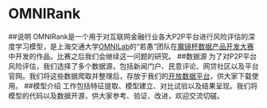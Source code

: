 # OMNIRank
##说明
OMNIRank是一个用于对互联网金融行业各大P2P平台进行风险评估的深度学习模型，是上海交通大学[OMNILab](http://omnilab.sjtu.edu.cn/)的“若愚”团队在[魔镜杯数据产品开发大赛](http://mojing.ppdai.com/)中开发的作品。比赛之后我们会继续这一问题的研究。
##数据源
为了对P2P平台风险评估，我们选择了多个数据源，包括新闻门户、民意评论、网贷社区以及平台官网。我们将这些数据爬取并整理后，存放于我们的[开放数据平台](http://data.sjtu.edu.cn/dataset/ppd-stay-foolish)，供大家下载使用。
##模型介绍
工作包括特征提取、模型建立、对比试验以及结果呈现。我们将模型的代码以及数据开源，供大家参考、验证、改进，欢迎交流切磋。
